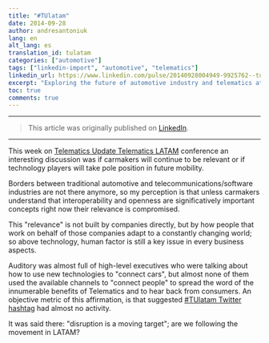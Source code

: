```yaml
---
title: "#TUlatam"
date: 2014-09-28
author: andresantoniuk
lang: en
alt_lang: es
translation_id: tulatam
categories: ["automotive"]
tags: ["linkedin-import", "automotive", "telematics"]
linkedin_url: https://www.linkedin.com/pulse/20140928004949-9925762--tulatam
excerpt: "Exploring the future of automotive industry and telematics at Telematics Update LATAM conference, discussing whether carmakers will remain relevant in the age of technology-driven mobility."
toc: true
comments: true
---
```


---

> This article was originally published on [LinkedIn](https://www.linkedin.com/pulse/20140928004949-9925762--tulatam).

---

This week on [Telematics Update Telematics LATAM](http://www.telematicsupdate.com/latam/) conference an interesting discussion was if carmakers will continue to be relevant or if technology players will take pole position in future mobility.

Borders between traditional automotive and telecommunications/software industries are not there anymore, so my perception is that unless carmakers understand that interoperability and openness are significatively important concepts right now their relevance is compromised.

This "relevance" is not built by companies directly, but by how people that work on behalf of those companies adapt to a constantly changing world; so above technology, human factor is still a key issue in every business aspects.

Auditory was almost full of high-level executives who were talking about how to use new technologies to "connect cars", but almost none of them used the available channels to "connect people" to spread the word of the innumerable benefits of Telematics and to hear back from consumers. An objective metric of this affirmation, is that suggested [#TUlatam Twitter hashtag](https://twitter.com/hashtag/tulatam?f=realtime) had almost no activity.

It was said there: "disruption is a moving target"; are we following the movement in LATAM?
